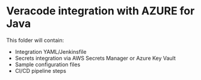 # Veracode integration with AZURE for Java

This folder will contain:
- Integration YAML/Jenkinsfile
- Secrets integration via AWS Secrets Manager or Azure Key Vault
- Sample configuration files
- CI/CD pipeline steps
